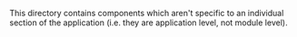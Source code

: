 This directory contains components which aren't specific to an individual section of the application (i.e. they are application level, not module level).